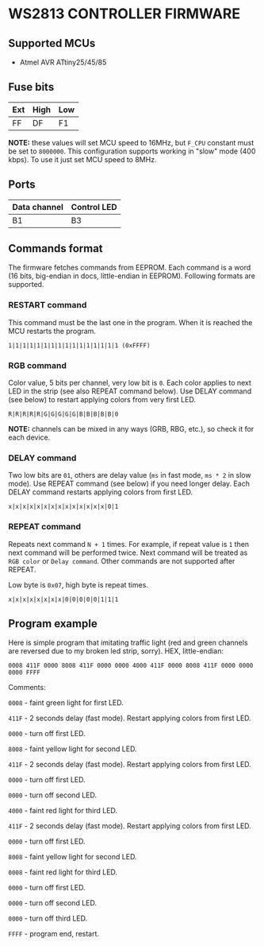 # WS2813 CONTROLLER FIRMWARE

## Supported MCUs

* Atmel AVR ATtiny25/45/85

## Fuse bits

Ext | High | Low
--|--|--
FF | DF | F1

**NOTE:** these values will set MCU speed to 16MHz, but `F_CPU` constant must be set to `8000000`. This configuration supports working in "slow" mode (400 kbps). To use it just set MCU speed to 8MHz.

## Ports

Data channel | Control LED
--|--
B1 | B3

## Commands format

The firmware fetches commands from EEPROM. Each command is a word (16 bits, big-endian in docs, little-endian in EEPROM). Following formats are supported.

### RESTART command

This command must be the last one in the program. When it is reached the MCU restarts the program.

```
1|1|1|1|1|1|1|1|1|1|1|1|1|1|1|1 (0xFFFF)
```

### RGB command

Color value, 5 bits per channel, very low bit is `0`. Each color applies to next LED in the strip (see also REPEAT command below). Use DELAY command (see below) to restart applying colors from very first LED.

```
R|R|R|R|R|G|G|G|G|G|B|B|B|B|B|0
```
**NOTE:** channels can be mixed in any ways (GRB, RBG, etc.), so check it for each device.

### DELAY command

Two low bits are `01`, others are delay value (`ms` in fast mode, `ms * 2` in slow mode). Use REPEAT command (see below) if you need longer delay. Each DELAY command restarts applying colors from first LED.

```
x|x|x|x|x|x|x|x|x|x|x|x|x|x|0|1
```

### REPEAT command

Repeats next command `N + 1` times. For example, if repeat value is `1` then next command will be performed twice. Next command will be treated as `RGB color` or `Delay command`. Other commands are not supported after REPEAT.

Low byte is `0x07`, high byte is repeat times.

```
x|x|x|x|x|x|x|x|0|0|0|0|0|1|1|1
```

## Program example

Here is simple program that imitating traffic light (red and green channels are reversed due to my broken led strip, sorry). HEX, little-endian:

```
0008 411F 0000 8008 411F 0000 0000 4000 411F 0000 8008 411F 0000 0000 0000 FFFF
```

Comments:

`0008` - faint green light for first LED.

`411F` - 2 seconds delay (fast mode). Restart applying colors from first LED.

`0000` - turn off first LED.

`8008` - faint yellow light for second LED.

`411F` - 2 seconds delay (fast mode). Restart applying colors from first LED.

`0000` - turn off first LED.

`0000` - turn off second LED.

`4000` - faint red light for third LED.

`411F` - 2 seconds delay (fast mode). Restart applying colors from first LED.

`0000` - turn off first LED.

`8008` - faint yellow light for second LED.

`0008` - faint red light for third LED.

`0000` - turn off first LED.

`0000` - turn off second LED.

`0000` - turn off third LED.

`FFFF` - program end, restart.